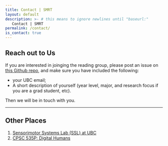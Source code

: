 ```yaml
---
title: Contact | SMRT
layout: default
description: >- # this means to ignore newlines until "baseurl:"
   Contact | SMRT
permalink: /contact/
is_contact: true
---
```


## Reach out to Us

If you are interested in joinging the reading group, please post an issue on [this Github repo](https://github.com/ericchen321/ai4d/issues), and make sure you have included the following:
* your UBC email;
* A short description of yourself (year level, major, and research focus if you are a grad student, etc).

Then we will be in touch with you.

---

## Other Places

1. [Sensorimotor Systems Lab (SSL) at UBC](https://sensorimotor.cs.ubc.ca/)
2. [CPSC 535P: Digital Humans](https://sensorimotor.cs.ubc.ca/courses/cpsc-535p-digital-humans/)
